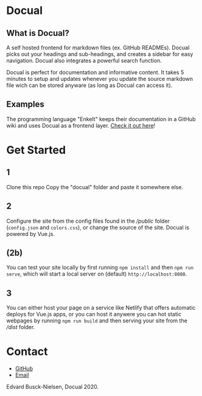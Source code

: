 # Docual

## What is Docual?
A self hosted frontend for markdown files (ex. GitHub READMEs). Docual picks out your headings and sub-headings, and creates a sidebar for easy navigation. Docual also integrates a powerful search function. 

Docual is perfect for documentation and informative content. It takes 5 minutes to setup and updates whenever you update the source markdown file wich can be stored anyware (as long as Docual can access it).
## Examples
The programming language "Enkelt" keeps their documentation in a GitHub wiki and uses Docual as a frontend layer.
[Check it out here](https://dokumentation.enkelt.io)!

# Get Started
## 1
Clone this repo
Copy the "docual" folder and paste it somewhere else.
## 2
Configure the site from the config files found in the */public* folder (`config.json` and `colors.css`), or change the source of the site. Docual is powered by Vue.js.
## (2b)
You can test your site locally by first running `npm install` and then `npm run serve`, which will start a local server on (default) `http://localhost:8080`.
## 3
You can either host your page on a service like Netlify that offers automatic deploys for Vue.js apps, or you can host it anywere you can hot static webpages by running `npm run build` and then serving your site from the */dist* folder.

# Contact

- [GitHub](https://github.com/Docual)
- [Email](mailto:me@edvard.io)

Edvard Busck-Nielsen, Docual 2020.
